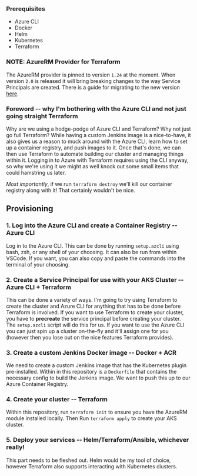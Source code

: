 ### Prerequisites
* Azure CLI
* Docker
* Helm
* Kubernetes
* Terraform

### NOTE: AzureRM Provider for Terraform
The AzureRM provider is pinned to version `1.24` at the moment. When version `2.0` is released it will bring breaking changes to the way Service Principals are created. There is a guide for migrating to the new version [here](https://www.terraform.io/docs/providers/azurerm/guides/migrating-to-azuread.html).

### Foreword -- why I'm bothering with the Azure CLI and not just going straight Terraform
Why are we using a hodge-podge of Azure CLI and Terraform? Why not just go full Terraform? While having a custom Jenkins image is a nice-to-have, it also gives us a reason to muck around with the Azure CLI, learn how to set up a container registry, and push images to it. Once that's done, we can then use Terraform to automate building our cluster and managing things within it. Logging in to Azure with Terraform requires using the CLI anyway, so why we're using it we might as well knock out some small items that could hamstring us later.

*Most importantly*, if we run `terraform destroy` we'll kill our container registry along with it! That certainly wouldn't be nice.

## Provisioning
### 1. Log into the Azure CLI and create a Container Registry -- Azure CLI
Log in to the Azure CLI. This can be done by running `setup.azcli` using bash, zsh, or any shell of your choosing. It can also be run from within VSCode. If you want, you can also copy and paste the commands into the terminal of your choosing.
### 2. Create a Service Principal for use with your AKS Cluster -- Azure CLI + Terraform
This can be done a variety of ways. I'm going to try using Terraform to create the cluster and Azure CLI for anything that has to be done before Terraform is involved. If you want to use Terraform to create your cluster, you have to **precreate** the service principal before creating your cluster. The `setup.azcli` script will do this for us. If you want to use the Azure CLI you can just spin up a cluster on-the-fly and it'll assign one for you (however then you lose out on the nice features Terraform provides).
### 3. Create a custom Jenkins Docker image -- Docker + ACR
We need to create a custom Jenkins image that has the Kubernetes plugin pre-installed. Within in this repository is a `Dockerfile` that contains the necessary config to build the Jenkins image. We want to push this up to our Azure Container Registry.
### 4. Create your cluster -- Terraform
Within this repository, run `terraform init` to ensure you have the AzureRM module installed locally. Then Run `terraform apply` to create your AKS cluster.
### 5. Deploy your services -- Helm/Terraform/Ansible, whichever really!
This part needs to be fleshed out. Helm would be my tool of choice, however Terraform also supports interacting with Kubernetes clusters.